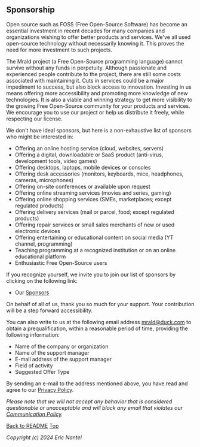 
## Sponsorship

Open source such as FOSS (Free Open-Source Software) has become an essential investment in recent decades for many companies and organizations wishing to offer better products and services. We've all used open-source technology without necessarily knowing it. This proves the need for more investment to such projects.

The Mrald project (a Free Open-Source programming language) cannot survive without any funds in perpetuity. Although passionate and experienced people contribute to the project, there are still some costs associated with maintaining it. Cuts in services could be a major impediment to success, but also block access to innovation. Investing in us means offering more accessibility and promoting more knowledge of new technologies. It is also a viable and winning strategy to get more visibility to the growing Free Open-Source community for your products and services. We encourage you to use our project or help us distribute it freely, while respecting our license.

We don't have ideal sponsors, but here is a non-exhaustive list of sponsors who might be interested in:
* Offering an online hosting service (cloud, websites, servers)
* Offering a digital, downloadable or SaaS product (anti-virus, development tools, video games)
* Offering desktops, laptops, mobile devices or consoles 
* Offering desk accessories (monitors, keyboards, mice, headphones, cameras, microphones)
* Offering on-site conferences or available upon request
* Offering online streaming services (movies and series, gaming)
* Offering online shopping services (SMEs, marketplaces; except regulated products)
* Offering delivery services (mail or parcel, food; except regulated products)
* Offering repair services or small sales merchants of new or used electronic devices
* Offering entertaining or educational content on social media (YT channel, programming)
* Teaching programming at a recognized institution or on an online educational platform
* Enthusiastic Free Open-Source users

If you recognize yourself, we invite you to join our list of sponsors by clicking on the following link:
- Our [Sponsors](https://github.com/sponsors/ericnantel)

On behalf of all of us, thank you so much for your support.
Your contribution will be a step forward accessibility.

You can also write to us at the following email address mrald@duck.com to obtain a prequalification, within a reasonable period of time, providing the following information:
- Name of the company or organization
- Name of the support manager
- E-mail address of the support manager
- Field of activity
- Suggested Offer Type

By sending an e-mail to the address mentioned above, you have read and agree to our [Privacy Policy]().

*Please note that we will not accept any behavior that is considered questionable or unacceptable and will block any email that violates our [Communication Policy]().*

[Back to README](/docs/README.md)
[Top](#sponsorship)

*Copyright (c) 2024 Eric Nantel*